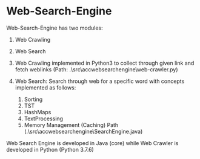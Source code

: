 # Web-Search-Engine

Web-Search-Engine has two modules:
1) Web Crawling
2) Web Search

1) Web Crawling implemented in Python3 to collect through given link and fetch weblinks (Path: .\src\accwebsearchengine\web-crawler.py)
2) Web Search: Search through web for a specific word with concepts implemented as follows:
    1) Sorting
    2) TST
    3) HashMaps
    4) TextProcessing
    5) Memory Management (Caching)
Path (.\src\accwebsearchengine\SearchEngine.java)


Web Search Engine is developed in Java (core) while Web Crawler is developed in Python (Python 3.7.6)
